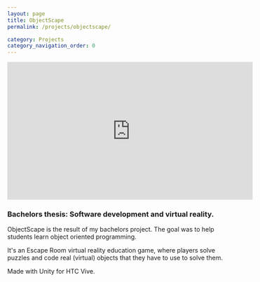 ```yaml
---
layout: page
title: ObjectScape
permalink: /projects/objectscape/

category: Projects
category_navigation_order: 0
---
```


<iframe width="560" height="315" src="https://www.youtube.com/embed/4LUH25ks2QY?rel=0" frameborder="0" allow="autoplay; encrypted-media" allowfullscreen> </iframe>

### Bachelors thesis: Software development and virtual reality. ###
ObjectScape is the result of my bachelors project. The goal was to help students learn object oriented programming.

It's an Escape Room virtual reality education game, where players solve puzzles and code real (virtual) objects that they have to use to solve them.

Made with Unity for HTC Vive.
